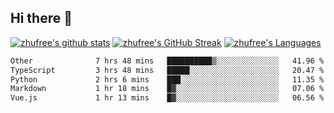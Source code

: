 ## Hi there 👋
[![zhufree's github stats](https://github-readme-stats.vercel.app/api?username=zhufree&show_icons=true&count_private=true)](https://github.com/anuraghazra/github-readme-stats)
[![zhufree's GitHub Streak](https://streak-stats.demolab.com/?user=zhufree)](https://git.io/streak-stats)
[![zhufree's Languages](https://github-readme-stats.vercel.app/api/top-langs/?username=zhufree&layout=compact&langs_count=10)](https://github.com/anuraghazra/github-readme-stats)
<!--START_SECTION:waka-->

```txt
Other              7 hrs 48 mins   ██████████▒░░░░░░░░░░░░░░   41.96 %
TypeScript         3 hrs 48 mins   █████░░░░░░░░░░░░░░░░░░░░   20.47 %
Python             2 hrs 6 mins    ███░░░░░░░░░░░░░░░░░░░░░░   11.35 %
Markdown           1 hr 18 mins    █▓░░░░░░░░░░░░░░░░░░░░░░░   07.06 %
Vue.js             1 hr 13 mins    █▓░░░░░░░░░░░░░░░░░░░░░░░   06.56 %
```

<!--END_SECTION:waka-->

<!--
**zhufree/zhufree** is a ✨ _special_ ✨ repository because its `README.md` (this file) appears on your GitHub profile.

Here are some ideas to get you started:

- 🔭 I’m currently working on ...
- 🌱 I’m currently learning ...
- 👯 I’m looking to collaborate on ...
- 🤔 I’m looking for help with ...
- 💬 Ask me about ...
- 📫 How to reach me: ...
- 😄 Pronouns: ...
- ⚡ Fun fact: ...
-->
